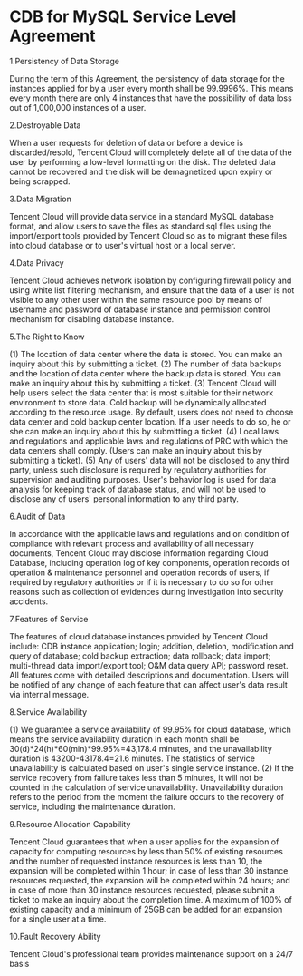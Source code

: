 
# CDB for MySQL Service Level Agreement

1.Persistency of Data Storage

During the term of this Agreement, the persistency of data storage for the instances applied for by a user every month shall be 99.9996%. This means every month there are only 4 instances that have the possibility of data loss out of 1,000,000 instances of a user. 

2.Destroyable Data

When a user requests for deletion of data or before a device is discarded/resold, Tencent Cloud will completely delete all of the data of the user by performing a low-level formatting on the disk. The deleted data cannot be recovered and the disk will be demagnetized upon expiry or being scrapped.

3.Data Migration

Tencent Cloud will provide data service in a standard MySQL database format, and allow users to save the files as standard sql files using the import/export tools provided by Tencent Cloud so as to migrant these files into cloud database or to user's virtual host or a local server.

4.Data Privacy

Tencent Cloud achieves network isolation by configuring firewall policy and using white list filtering mechanism, and ensure that the data of a user is not visible to any other user within the same resource pool by means of username and password of database instance and permission control mechanism for disabling database instance.

5.The Right to Know

(1) The location of data center where the data is stored. You can make an inquiry about this by submitting a ticket.
(2) The number of data backups and the location of data center where the backup data is stored. You can make an inquiry about this by submitting a ticket.
(3) Tencent Cloud will help users select the data center that is most suitable for their network environment to store data. Cold backup will be dynamically allocated according to the resource usage. By default, users does not need to choose data center and cold backup center location. If a user needs to do so, he or she can make an inquiry about this by submitting a ticket.
(4) Local laws and regulations and applicable laws and regulations of PRC with which the data centers shall comply. (Users can make an inquiry about this by submitting a ticket).
(5) Any of users' data will not be disclosed to any third party, unless such disclosure is required by regulatory authorities for supervision and auditing purposes. User's behavior log is used for data analysis for keeping track of database status, and will not be used to disclose any of users' personal information to any third party.

6.Audit of Data

In accordance with the applicable laws and regulations and on condition of compliance with relevant process and availability of all necessary documents, Tencent Cloud may disclose information regarding Cloud Database, including operation log of key components, operation records of operation & maintenance personnel and operation records of users, if required by regulatory authorities or if it is necessary to do so for other reasons such as collection of evidences during investigation into security accidents.

7.Features of Service

The features of cloud database instances provided by Tencent Cloud include: CDB instance application; login; addition, deletion, modification and query of database; cold backup extraction; data rollback; data import; multi-thread data import/export tool; O&M data query API; password reset. All features come with detailed descriptions and documentation. Users will be notified of any change of each feature that can affect user's data result via internal message.

8.Service Availability

(1) We guarantee a service availability of 99.95% for cloud database, which means the service availability duration in each month shall be 30(d)*24(h)*60(min)*99.95%=43,178.4 minutes, and the unavailability duration is 43200-43178.4=21.6 minutes. The statistics of service unavailability is calculated based on user's single service instance.
(2) If the service recovery from failure takes less than 5 minutes, it will not be counted in the calculation of service unavailability. Unavailability duration refers to the period from the moment the failure occurs to the recovery of service, including the maintenance duration.

9.Resource Allocation Capability

Tencent Cloud guarantees that when a user applies for the expansion of capacity for computing resources by less than 50% of existing resources and the number of requested instance resources is less than 10, the expansion will be completed within 1 hour; in case of less than 30 instance resources requested, the expansion will be completed within 24 hours; and in case of more than 30 instance resources requested, please submit a ticket to make an inquiry about the completion time. A maximum of 100% of existing capacity and a minimum of 25GB can be added for an expansion for a single user at a time.

10.Fault Recovery Ability

Tencent Cloud's professional team provides maintenance support on a 24/7 basis
